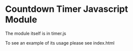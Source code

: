 # Countdown Timer Javascript Module
The module itself is in timer.js

To see an example of its usage please see index.html